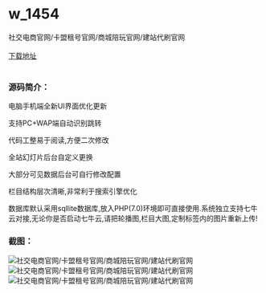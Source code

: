 # w_1454
社交电商官网/卡盟租号官网/商城陪玩官网/建站代刷官网
<br/></br>
[下载地址](https://www.uuid2.com/1454.html "下载地址")
<br/></br>
<h3>源码简介：</h3>
<p>电脑手机端全新UI界面优化更新<p>
<p>支持PC+WAP端自动识别跳转<p>
<p>代码工整易于阅读,方便二次修改<p>
<p>全站幻灯片后台自定义更换<p>
<p>大部分可见数据后台可自行修改配置<p>
<p>栏目结构层次清晰,非常利于搜索引擎优化<p>
<p>数据库默认采用sqllite数据库,放入PHP(7.0)环境即可直接使用.系统独立支持七牛云对接,无论你是否启动七牛云,请把轮播图,栏目大图,定制标签内的图片重新上传!<p>
<h3>截图：</h3>
<img src="https://www.uuid2.com/wp-content/uploads/img/202108/f6b909c352.png" alt="社交电商官网/卡盟租号官网/商城陪玩官网/建站代刷官网"><img src="https://www.uuid2.com/wp-content/uploads/img/202108/5fb27eb180.png" alt="社交电商官网/卡盟租号官网/商城陪玩官网/建站代刷官网"><img src="https://www.uuid2.com/wp-content/uploads/img/202108/53464a1703.png" alt="社交电商官网/卡盟租号官网/商城陪玩官网/建站代刷官网">
